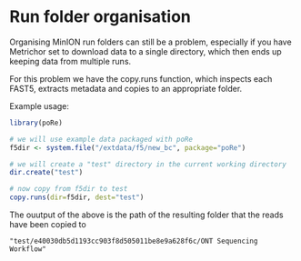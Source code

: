 # Run folder organisation

Organising MinION run folders can still be a problem, especially if you have Metrichor set to download data to a single directory, which then ends up keeping data from multiple runs.

For this problem we have the copy.runs function, which inspects each FAST5, extracts metadata and copies to an appropriate folder.

Example usage:

```R
library(poRe)

# we will use example data packaged with poRe
f5dir <- system.file("/extdata/f5/new_bc", package="poRe")

# we will create a "test" directory in the current working directory
dir.create("test")

# now copy from f5dir to test
copy.runs(dir=f5dir, dest="test")
```

The ouutput of the above is the path of the resulting folder that the reads have been copied to

```
"test/e40030db5d1193cc903f8d505011be8e9a628f6c/ONT Sequencing Workflow"
```


